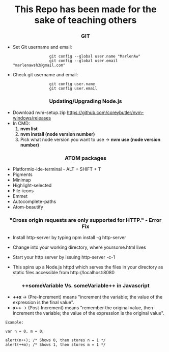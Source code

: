 <h1 align="center"> This Repo has been made for the sake of teaching others </h1>

<h3 align="center"> GIT </h3>

- Set Git username and email: 
  
                      git config --global user.name "MarlenAw"
                      git config --global user.email "marlenawsh3@gmail.com"
                     

- Check git username and email:

                      
                      git config user.name
                      git config user.email
                      

<h3 align="center"> Updating/Upgrading Node.js </h3>

 - Download nvm-setup.zip https://github.com/coreybutler/nvm-windows/releases 
 - In CMD: 
   1. <b> nvm list </b>
   2. <b> nvm install (node version number) </b>
   3. Pick what node version you want to use -> <b> nvm use (node version number) </b>


<h3 align="center"> ATOM packages </h3>

 - Platformio-ide-terminal  - ALT + SHIFT + T
 - Pigments
 - Minimap
 - Highlight-selected
 - File-icons
 - Emmet
 - Autocomplete-paths
 - Atom-beautify

<h3 align="center"> "Cross origin requests are only supported for HTTP." - Error Fix </h3>


- Install http-server by typing npm install -g http-server

- Change into your working directory, where yoursome.html lives

- Start your http server by issuing http-server -c-1

- This spins up a Node.js httpd which serves the files in your directory as static files accessible from http://localhost:8080



<h3 align="center"> ++someVariable Vs. someVariable++ in Javascript </h3>

- <b>++x </b> -> (Pre-Increment) means "increment the variable; the value of the expression is the final value". 
- <b>x++ </b> -> (Post-Increment) means "remember the original value, then increment the variable; the value of the expression is the original value".

```
Example: 

var n = 0, m = 0;

alert(n++); /* Shows 0, then stores n = 1 */
alert(++m); /* Shows 1, then stores m = 1 */
```


